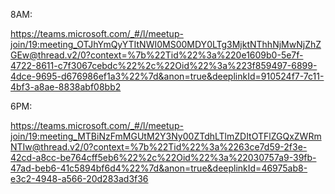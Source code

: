 8AM:

https://teams.microsoft.com/_#/l/meetup-join/19:meeting_OTJhYmQyYTItNWI0MS00MDY0LTg3MjktNThhNjMwNjZhZGEw@thread.v2/0?context=%7b%22Tid%22%3a%220e1609b0-5e7f-4722-8611-c7f3067cebdc%22%2c%22Oid%22%3a%223f859497-6899-4dce-9695-d676986ef1a3%22%7d&anon=true&deeplinkId=910524f7-7c11-4bf3-a8ae-8838abf08bb2


6PM:

https://teams.microsoft.com/_#/l/meetup-join/19:meeting_MTBiNzFmMGUtM2Y3Ny00ZTdhLTlmZDItOTFlZGQxZWRmNTIw@thread.v2/0?context=%7b%22Tid%22%3a%2263ce7d59-2f3e-42cd-a8cc-be764cff5eb6%22%2c%22Oid%22%3a%22030757a9-39fb-47ad-beb6-41c5894bf6d4%22%7d&anon=true&deeplinkId=46975ab8-e3c2-4948-a566-20d283ad3f36
